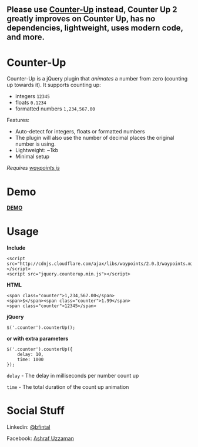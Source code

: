 ## Please use [Counter-Up](https://github.com/ashrafuzzaman04/Counter-Up) instead, Counter Up 2 greatly improves on Counter Up, has no dependencies, lightweight, uses modern code, and more.

# Counter-Up

Counter-Up is a jQuery plugin that _animates_ a number from zero (counting up towards it). It supports counting up:

- integers `12345`
- floats `0.1234`
- formatted numbers `1,234,567.00`

Features:

- Auto-detect for integers, floats or formatted numbers
- The plugin will also use the number of decimal places the original number is using.
- Lightweight: ~1kb
- Minimal setup

_Requires [waypoints.js](http://imakewebthings.com/jquery-waypoints/)_

# Demo

**[DEMO](http://bfintal.github.io/Counter-Up/demo/demo.html)**

# Usage

**Include**

```
<script src="http://cdnjs.cloudflare.com/ajax/libs/waypoints/2.0.3/waypoints.min.js"></script>
<script src="jquery.counterup.min.js"></script>
```

**HTML**

```
<span class="counter">1,234,567.00</span>
<span>$</span><span class="counter">1.99</span>
<span class="counter">12345</span>
```

**jQuery**

```
$('.counter').counterUp();
```

**or with extra parameters**

```
$('.counter').counterUp({
    delay: 10,
    time: 1000
});
```

`delay` - The delay in milliseconds per number count up

`time` - The total duration of the count up animation

# Social Stuff

Linkedin: [@bfintal](https://www.linkedin.com/in/ashraf-uzzaman/)

Facebook: <a href='https://www.facebook.com/ashraf.uzmahim/' rel='author'>Ashraf Uzzaman</a>
